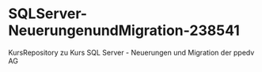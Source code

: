# SQLServer-NeuerungenundMigration-238541
KursRepository zu Kurs SQL Server - Neuerungen und Migration der ppedv AG
